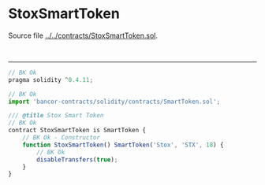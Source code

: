 # StoxSmartToken

Source file [../../contracts/StoxSmartToken.sol](../../contracts/StoxSmartToken.sol).

<br />

<hr />

```javascript
// BK Ok
pragma solidity ^0.4.11;

// BK Ok
import 'bancor-contracts/solidity/contracts/SmartToken.sol';

/// @title Stox Smart Token
// BK Ok
contract StoxSmartToken is SmartToken {
    // BK Ok - Constructor
    function StoxSmartToken() SmartToken('Stox', 'STX', 18) {
    	// BK Ok
        disableTransfers(true);
    }
}

```
